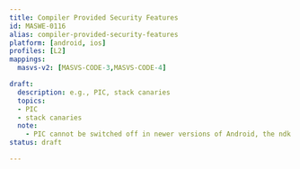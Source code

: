 ```yaml
---
title: Compiler Provided Security Features
id: MASWE-0116
alias: compiler-provided-security-features
platform: [android, ios]
profiles: [L2]
mappings:
  masvs-v2: [MASVS-CODE-3,MASVS-CODE-4]

draft:
  description: e.g., PIC, stack canaries
  topics:
  - PIC
  - stack canaries
  note: 
    - PIC cannot be switched off in newer versions of Android, the ndk does not link against such libraries anymore [source](https://cs.android.com/android/platform/superproject/main/+/main:bionic/linker/linker_main.cpp;l=397?q=linker_main&ss=android%2Fplatform%2Fsuperproject%2Fmain). 
status: draft

---
```


